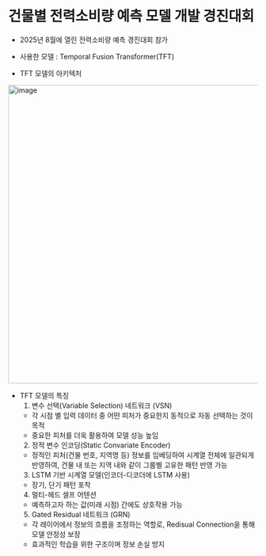 # 건물별 전력소비량 예측 모델 개발 경진대회

- 2025년 8월에 열린 전력소비량 예측 경진대회 참가
- 사용한 모델 : Temporal Fusion Transformer(TFT)

- TFT 모델의 아키텍처 
<img width="1070" height="603" alt="image" src="https://github.com/user-attachments/assets/c722c670-76a3-4e56-b79c-281a83a2394c" />

- TFT 모델의 특징
  1. 변수 선택(Variable Selection) 네트워크 (VSN)
    - 각 시점 별 입력 데이터 중 어떤 피처가 중요한지 동적으로 자동 선택하는 것이 목적
    - 중요한 피처를 더욱 활용하여 모델 성능 높임
  2. 정적 변수 인코딩(Static Convariate Encoder)
    - 정적인 피처(건물 번호, 지역명 등) 정보를 임베딩하여 시계열 전체에 일관되게 반영하여, 건물 내 또는 지역 내와 같이 그룹별 고유한 패턴 반영 가능
  3. LSTM 기반 시계열 모델(인코더-디코더에 LSTM 사용)
    - 장기, 단기 패턴  포착
  4. 멀티-헤드 셀프 어텐션
    - 예측하고자 하는 값(미래 시점) 간에도 상호작용 가능
  5. Gated Residual 네트워크 (GRN)
    - 각 레이어에서 정보의 흐름을 조정하는 역할로, Redisual Connection을 통해 모델 안정성 보장
    - 효과적인 학습을 위한 구조이며 정보 손실 방지 
